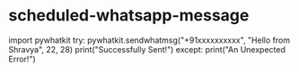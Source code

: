# scheduled-whatsapp-message
import pywhatkit
try:
    pywhatkit.sendwhatmsg("+91xxxxxxxxxx",
					"Hello from Shravya",
					22, 28)
    print("Successfully Sent!")
except:
       print("An Unexpected Error!")
